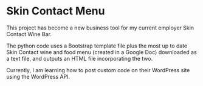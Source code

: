 # Skin Contact Menu

This project has become a new business tool for my current employer Skin Contact Wine Bar.

The python code uses a Bootstrap template file plus the most up to date Skin Contact wine and food menu (created in a Google Doc) downloaded as a text file, and outputs an HTML file incorporating the two.

Currently, I am learning how to post custom code on their WordPress site using the WordPress API.

